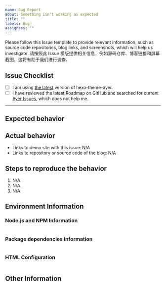 ```yaml
---
name: Bug Report
about: Something isn't working as expected
title: ""
labels: Bug
assignees: ""
---
```


Please follow this Issue template to provide relevant information, such as source code repositories, blog links, and screenshots, which will help us investigate.
请按照此 Issue 模版提供相关信息，例如源码仓库、博客链接和屏幕截图，这将有助于我们进行调查。

## Issue Checklist <!-- 我确认我已经查看了 -->

<!-- Change [ ] to [x] to select (将 [ ] 换成 [x] 来选择) -->

- [ ] I am using [the latest](https://github.com/Shen-Yu/hexo-theme-ayer) version of hexo-theme-ayer.
- [ ] I have reviewed the latest Roadmap on GitHub and searched for current [Ayer Issues](https://github.com/Shen-Yu/hexo-theme-ayer/issues), which does not help me.

---

## Expected behavior <!-- 预期行为 -->

## Actual behavior <!-- 实际行为 -->

<!-- Please provide at least one of the following information (请至少提供以下的一项信息) -->

- Links to demo site with this issue: N/A
- Links to repository or source code of the blog: N/A

## Steps to reproduce the behavior <!-- 重现步骤 -->

1. N/A
2. N/A
3. N/A

## Environment Information

### Node.js and NPM Information

<!-- Paste output from `node -v && npm -v` (粘贴 `node -v && npm -v` 输出的信息) -->

```

```

### Package dependencies Information

<!-- Paste output from `npm ls --depth 0` (粘贴 `npm ls --depth 0` 输出的信息) -->

```

```

### HTML Configuration

<!-- Paste configuration from HTML (粘贴 HTML 配置 中的内容) -->

```

```

## Other Information <!-- (Like Browser, System, Screenshots) -->
